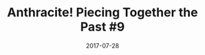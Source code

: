 ---
_schema: default
title: 'Anthracite! Piecing Together the Past #9'
link: https://www.geocaching.com/geocache/GC73TPK
owner: STEARanger
date: 2017-07-28
log_type: Found it
display_coords: N 41° 25.031' W 075° 42.977'
latitude: '41.417183'
longitude: '-75.716283'
first_stage: false
bogus: false
zhanna_log:  >-
  Hi STEARanger!


  After finding “Mining for Coal” nearby, Rich and I headed toward this cache. It wasn’t an immediate find for us, but because there weren’t too many possible hiding spots, we found it relatively quickly. The container was very well concealed and in good condition, and probably not in much danger of being discovered by muggles. Thanks for the adventure. Just one more puzzle piece to go!


  Zhanna
rich_log:   >-
  Howdy, STEARanger!


  I wasn’t planning to search for this series at all. Geocaching just doesn’t hold the same appeal for me as it once did, so I haven’t logged any new caches in a very long time. My always-amazingly-awesome wife, Zhanna, however, decided to take on the challenge of collecting all twelve of the puzzle pieces, so this morning I thought I’d go along with her to McDade Park and the Anthracite Museum in order to find pieces ten and eleven. The weather was pleasant and it turned out to be a fun little adventure. I signed the log, took nothing (except a few photos!), and left nothing. Thanks for creating this historically informative series of geocaches.


  ~Rich in NEPA~
image_gallery_zh: gallery3
image_gallery_r: gallery4 
post_id: 10843
---